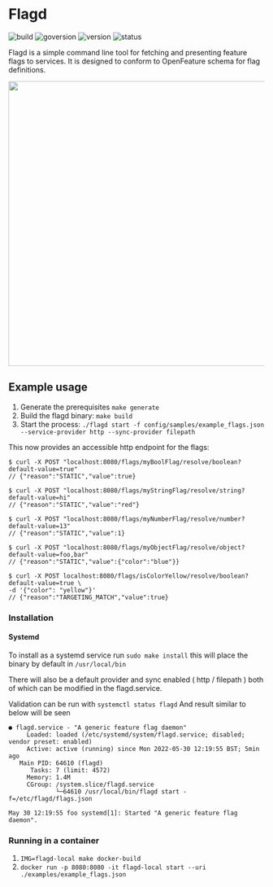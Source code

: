 # Flagd

![build](https://img.shields.io/github/workflow/status/open-feature/flagd/ci)
![goversion](https://img.shields.io/github/go-mod/go-version/open-feature/flagd/main)
![version](https://img.shields.io/badge/version-pre--alpha-green)
![status](https://img.shields.io/badge/status-not--for--production-red)

Flagd is a simple command line tool for fetching and presenting feature flags to services. It is designed to conform to OpenFeature schema for flag definitions.

<img src="images/of-flagd-0.png" width="560">

## Example usage

1. Generate the prerequisites `make generate`
2. Build the flagd binary: `make build`
3. Start the process: `./flagd start -f config/samples/example_flags.json --service-provider http --sync-provider filepath`

This now provides an accessible http endpoint for the flags:

```
$ curl -X POST "localhost:8080/flags/myBoolFlag/resolve/boolean?default-value=true"
// {"reason":"STATIC","value":true}

$ curl -X POST "localhost:8080/flags/myStringFlag/resolve/string?default-value=hi"
// {"reason":"STATIC","value":"red"}

$ curl -X POST "localhost:8080/flags/myNumberFlag/resolve/number?default-value=13"
// {"reason":"STATIC","value":1}

$ curl -X POST "localhost:8080/flags/myObjectFlag/resolve/object?default-value=foo,bar"
// {"reason":"STATIC","value":{"color":"blue"}}

$ curl -X POST localhost:8080/flags/isColorYellow/resolve/boolean?default-value=true \
-d '{"color": "yellow"}'
// {"reason":"TARGETING_MATCH","value":true}
```

### Installation

#### Systemd

To install as a systemd service run `sudo make install` this will place the binary by default in `/usr/local/bin`

There will also be a default provider and sync enabled ( http / filepath ) both of which can be modified in the flagd.service.

Validation can be run with `systemctl status flagd`
And result similar to below will be seen

```
● flagd.service - "A generic feature flag daemon"
     Loaded: loaded (/etc/systemd/system/flagd.service; disabled; vendor preset: enabled)
     Active: active (running) since Mon 2022-05-30 12:19:55 BST; 5min ago
   Main PID: 64610 (flagd)
      Tasks: 7 (limit: 4572)
     Memory: 1.4M
     CGroup: /system.slice/flagd.service
             └─64610 /usr/local/bin/flagd start -f=/etc/flagd/flags.json

May 30 12:19:55 foo systemd[1]: Started "A generic feature flag daemon".
```

### Running in a container

1. `IMG=flagd-local make docker-build`
2. `docker run -p 8080:8080 -it flagd-local start --uri ./examples/example_flags.json`
